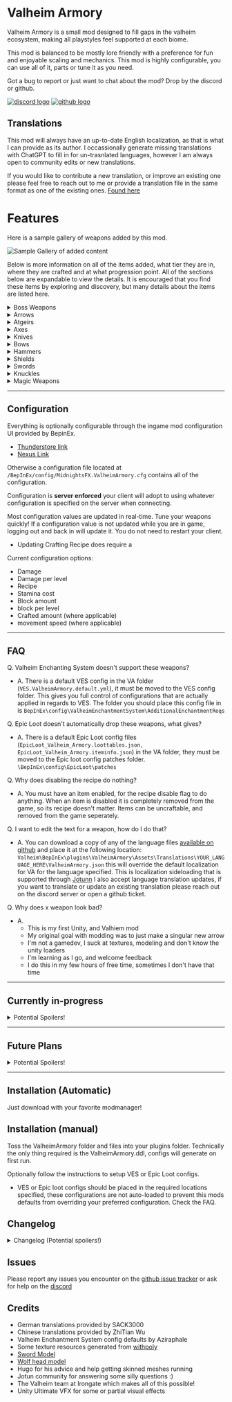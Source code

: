 # Valheim Armory
Valheim Armory is a small mod designed to fill gaps in the valheim ecosystem, making all playstyles feel supported at each biome.


This mod is balanced to be mostly lore friendly with a preference for fun and enjoyable scaling and mechanics.
This mod is highly configurable, you can use all of it, parts or tune it as you need.

Got a bug to report or just want to chat about the mod? Drop by the discord or github.

[![discord logo](https://i.imgur.com/uE6umQE.png)](https://discord.gg/Dmr9PQTy9m) [![github logo](https://i.imgur.com/lvbP5OF.png)](https://github.com/MidnightsFX/Valheim_Armory)


## Translations
This mod will always have an up-to-date English localization, as that is what I can provide as its author.
I occassionally generate missing translations with ChatGPT to fill in for un-trasnlated languages, however I am always open to community edits or new translations.

If you would like to contribute a new translation, or improve an existing one please feel free to reach out to me or provide a translation file in the same format as one of the existing ones.
[Found here](https://github.com/MidnightsFX/Valheim_Armory/tree/master/ValheimArmory/localizations)


# Features

Here is a sample gallery of weapons added by this mod.

![Sample Gallery of added content](https://i.imgur.com/bl5tTcl.png)


Below is more information on all of the items added, what tier they are in, where they are crafted and at what progression point. All of the sections below are expandable to view the details. 
It is encouraged that you find these items by exploring and discovery, but many details about the items are listed here.

<details>
  <summary>Boss Weapons</summary>
  
  ## Eikthyrs

    Eikthyrs weapons are split into two groups, one requiring the workbench and the other the forge. Meaning that some of these weapons will require metals from the black forest.

  | Name | Crafted At | Stage | prefab | Icon |
  | ----------- | ----------- | ----------- | ----------- | ----------- |
  | Antler Bow | Workbench | Post-Meadows | `VAAntler_Bow` | ![Antler Bow Icon](https://i.imgur.com/YYavFT6.png) |
  | Antler Dagger | Workbench | Post-Meadows | `VAAntler_dagger` | ![Antler Dagger Icon](https://i.imgur.com/TImtKNo.png) |
  | Antler Sword | Workbench | Post-Meadows | `VAAntler_Sword` | ![Antler Sword Icon](https://i.imgur.com/uw1ZNgz.png) |
  | Antler Atgeir | Workbench | Post-Meadows | `VAatgeir_antler` | ![Antler Atgier Icon](https://i.imgur.com/URdXvZc.png) |
  | Antler Greataxe | Workbench | Post-Meadows | `VAAntler_greataxe` | ![Antler Greataxe Icon](https://i.imgur.com/jIAHbCD.png) |

  ## Elder
  | Name | Crafted At | Stage | prefab | Icon |
  | ----------- | ----------- | ----------- | ----------- | ----------- |
  | Vine hammer | Forge | Post-Blackforest | `VAElderHammer` | ![Elder Sledgehammer icon](https://i.imgur.com/IvJzuX3.png) |
  | Vine shield | Forge | Post-Blackforest | `VAElderRoundShield` | ![Elders roundshield icon](https://i.imgur.com/2eNj45X.png) |
  | Vine crossbow | Forge | Post-Blackforest | `VACrossbowElder` | ![Elders crossbow Icon](https://i.imgur.com/fDaATMs.png) |
  | Vine sword | Forge | Post-Blackforest | `VAVine_Sword` | ![Elders Sword Icon](https://i.imgur.com/621VD59.png) |
  | Vine mace | Forge | Post-Blackforest | `VAElder_mace` | ![Elders Mace Icon](https://i.imgur.com/SfYdLP7.png) |

  ## Bonemass
  | Name | Crafted At | Stage | prefab | Icon |
  | ----------- | ----------- | ----------- | ----------- | ----------- |
  | Skull hammer | Forge | Post-Swamp | `VABonemassWarhammer` | ![Bonemass Warhammer icon](https://i.imgur.com/sg9yGYu.png) |
  | Bone blade | Forge | Post-Swamp | `VABonemassGreatsword` | ![bonemass greatsword icon](https://i.imgur.com/OWfG9nK.png) |
  | Poisoned bone dagger | Forge | Post-Swamp | `VABonemassDagger` | ![Bonemasses dagger icon](https://i.imgur.com/o9qxcEG.png) |

  ## Moder
  | Name | Crafted At | Stage | prefab | Icon |
  | ----------- | ----------- | ----------- | ----------- | ----------- |
  | Dragonfrost sword | Forge | Post-Mountain | `VASwordModer` | ![Ice sword Icon](https://i.imgur.com/iXVICFY.png) |
  | Dragonfrost spear | Forge | Post-Mountain | `VASpearModer` | ![Ice Spear Icon](https://i.imgur.com/X4CuFZs.png) |
  | Dragonfrost crossbow | Forge | Post-Mountain | `VACrossbowModer` | ![Mechanical Crossbow Icon](https://i.imgur.com/KMNzFgZ.png) |
  | Dragonfrost shield | Forge | Post-Mountain | `VAModer_shield` | ![Moder shield](https://i.postimg.cc/9FK6FVN6/modershiled-v2.png) |
  | Dragonfrost dagger | Forge | Post-Mountain | `VAdagger_moder` | ![Moder dagger](https://i.imgur.com/9EdsSsE.png) |

  ## Yagluth
  | Name | Crafted At | Stage | prefab | Icon |
  | ----------- | ----------- | ----------- | ----------- | ----------- |
  | Goblin king atgeir | Forge | Post-Plains | `VAYagluthAtgeir` | ![darkmetal atgeir](https://i.imgur.com/LXLNlF0.png) |
  | Goblin king greatsword | Forge | Post-Plains | `VAYagluth_greatsword` | ![darkmetal greatsword](https://i.imgur.com/diyEKHx.png) |
  | Goblin king knuckles | Forge | Post-Plains | `VAFist_Yagluth` | ![darkmetal knuckles](https://i.imgur.com/yGTlNh1.png) |

  ## Queen
  | Name | Crafted At | Stage | prefab | Icon |
  | ----------- | ----------- | ----------- | ----------- | ----------- |
  | Carapace sword | Blackforge | Post-Mistlands | `VASwordQueen` | ![carapace sword](https://i.imgur.com/hXZKfvN.png) |
  | Carapace dagger | Blackforge | Post-Mistlands | `VAdagger_queen` | ![carapace dagger](https://i.imgur.com/zbJagxI.png) |
  | Pincer greatsword | Blackforge | Post-Mistlands | `VAQueen_greatsword` | ![pincer greatsword](https://i.imgur.com/cR358cp.png) |
  | Pincer greatbow | Blackforge | Post-Mistlands | `VAQueen_bow` | ![pincer greatbow](https://i.imgur.com/CUFQTOp.png) |

</details>

<details>
  <summary>Arrows</summary>

  | Name | Crafted At | Stage | prefab | Icon |
  | ----------- | ----------- | ----------- | ----------- | ----------- |
  | Bone arrow | Workbench | Meadows | `VAArrowBone` | ![bone arrow icon](https://imgur.com/KUYj0Zp.png) |
  | Chitin arrow | Workbench | Ocean | `VAchitinarrow` | ![chitin arrow icon](https://imgur.com/LKNQnEt.png) |
  | Ancient Wood arrow | Workbench | Swamp | `VAarrowancient` | ![ancient wood arrow icon](https://imgur.com/d28tCPw.png) |
  | Surtling Fire arrow | Forge | Workbench | `VAarrow_surtling_fire` | ![surtling fire arrow icon](https://i.imgur.com/K5Erlwt.png) |
  | Blackmetal arrow | Forge | Plains | `VAArrowGreenMetal` | ![blackmetal arrow icon](https://imgur.com/yiJKz6s.png) | 
  | Wood Bolt | Workbench | Blackforest | `VABoltWood` | ![wood crossbow bolt](https://imgur.com/UTbO8aG.png) |
  | Bronze Bolt | Forge | Blackforest | `VAbolt_bronze` | ![bronze bolt](https://i.imgur.com/cUJTlB3.png) |
  | Iron Poison Bolt | Forge | Swamp | `VAbolt_poison` | ![iron poison bolt](https://i.imgur.com/mVLDfm8.png) |
  | Frost Bolt | Forge | Mountain | `VAbolt_frost` | ![Silver Frost bolt](https://i.imgur.com/0FGHrBB.png) |
  | Obsidian Bolt | Workbench | Mountain | `VASurtlingBolt` | ![blackmetal surtling bolt](https://i.imgur.com/luqYGzO.png) |
  | Blackmetal Surtling Bolt | Forge | Plains | `VASurtlingBolt` | ![blackmetal surtling bolt](https://i.imgur.com/iZ5fOrF.png) |

</details>

<details>
  <summary>Atgeirs</summary>

  Added Atgiers help fill in missing tiers.

  | Name | Crafted At | Stage | prefab | Icon |
  | ----------- | ----------- | ----------- | ----------- | ----------- |
  | Flint Atgeir | Workbench | Meadows | `VAAtgeir_Flint` | ![flint atgeir icon](https://i.imgur.com/ASQRVLD.png) |
  | Royal Abyssal Atgeir | Forge | Mountain | `VAAtgeirchitin` | ![royal abyssal atgeir icon](https://i.imgur.com/FCO85Nq.png) |
  | Silver Atgeir | Forge | Mountain | `VASilverAtgeir` | ![silver atgeir icon](https://i.imgur.com/WLB6PWp.png) |
  | Eird Atgeir | Blackforge | Ashlands | `VAMeteorAtgeir` | ![meteor dagger icon](https://i.postimg.cc/vBF9G22h/meteor-atgeir.png) |
</details>


<details>
  <summary>Axes</summary>

  ### Greataxes (2H Axes)

  | Name | Crafted At | Stage | prefab | Icon |
  | ----------- | ----------- | ----------- | ----------- | ----------- |
  | Flint Greataxe | Workbench | Meadows | `VAFlint_greataxe` | ![flint greataxe icon](https://i.imgur.com/dPbaKtX.png) |
  | Bronze Lumber Axe | Forge | Blackforest | `VAbronze_battleaxe` | ![bronze greataxe icon](https://i.imgur.com/1an32hc.png) |
  | Blackmetal Greataxe | Forge | Mistlands | `VAblackmetal_battleaxe` | ![blackmetal greataxe icon](https://i.imgur.com/2H94zhh.png) |

</details>

<details>
  <summary>Knives</summary>
  
  ### Added Daggers

  | Name | Crafted At | Stage | prefab | Icon |
  | ----------- | ----------- | ----------- | ----------- | ----------- |
  | Bronze Dagger | Forge | Blackforest | `VAdagger_bronze` | ![bronze dagger icon](https://i.imgur.com/AyWevGx.png) |
  | Iron Dagger | Forge | Swamp | `VAdagger_iron` | ![iron dagger icon](https://i.imgur.com/9MBSw5X.png) |
  | Silver Dagger | Forge | Mountain | `VAdagger_silver` | ![silver dagger icon](https://i.imgur.com/SL2G0Vn.png) |
  | Eird Dagger | Blackforge | Ashlands | `VAdagger_meteor` | ![meteor dagger icon](https://i.postimg.cc/bw5kBwQK/meteor-dagger.png) |

  ---

  ### Added 2H Daggers

  | Name | Crafted At | Stage | prefab | Icon |
  | ----------- | ----------- | ----------- | ----------- | ----------- |
  | Flint Daggers | Workbench | Meadows | `VADagger_Flint_2h` | ![flint daggers icon](https://i.imgur.com/vdkexcd.png) |
  | Rascal Daggers | Forge | Blackforest | `VAdagger_bronze_2h` | ![rascal daggers icon](https://i.imgur.com/88MEras.png) |
  | Rogue Daggers | Forge | Swamp | `VAdagger_iron_2h` | ![rogue daggers icon](https://i.imgur.com/1kyTYjP.png) |
  | Blackguard Runic Daggers | Forge | Mountain | `VAdagger_silver_2h` | ![blackguard runic daggers icon](https://i.imgur.com/8HwWqah.png) |

</details>

<details>
  <summary>Bows</summary>
  
  ### Added Crossbows

  | Name | Crafted At | Stage | prefab | Icon |
  | ----------- | ----------- | ----------- | ----------- | ----------- |
  | Bronze Crossbow | Forge | Blackforest | `VACrossbowBronze` | ![bronze crossbow icon](https://i.imgur.com/GkWbooT.png) |
  | Bronze Arbalist | Forge | Plains | `VAArbalistBronze` | ![bronze arbalist icon](https://i.imgur.com/iuk67H0.png) |

</details>

<details>
  <summary>Hammers</summary>
  
  ### Added Warhammers

  | Name | Crafted At | Stage | prefab | Icon |
  | ----------- | ----------- | ----------- | ----------- | ----------- |
  | Silver sledge | Forge | Mountain | `VASilverSledge` | ![silver sledge icon](https://i.postimg.cc/RVCP5H7M/silver-sledge.png) |
  | Skyshatter | Forge | Plains | `VAblackmetal_sledge` | ![blackmetal sledge icon](https://i.imgur.com/ChVYaYS.png) |

</details>

<details>
  <summary>Shields</summary>
  
  ### Added Shields

  | Name | Crafted At | Stage | prefab | Icon |
  | ----------- | ----------- | ----------- | ----------- | ----------- |
  | Serpent Scale Buckler | Forge | Swamp | `VAserpent_buckler` | ![serpent scale buckler icon](https://i.imgur.com/jtB6efS.png) |
  | Silver tower shield | Forge | Mountain | `VAsilver_tower` | ![silver wolf tower shield icon](https://i.postimg.cc/L6yxH8Dj/silver-tower-shield.png) |

</details>

<details>
  <summary>Swords</summary>
  
  ### Added Greatswords

  | Name | Crafted At | Stage | prefab | Icon |
  | ----------- | ----------- | ----------- | ----------- | ----------- |
  | Flint Greatsword | Workbench | Meadows | `VAFlint_greatsword` | ![flint greatsword icon](https://i.imgur.com/IWwo2x0.png) |
  | Bronze Greatsword | Forge | Blackforest | `VAbronze_greatsword` | ![bronze greatsword icon](https://i.imgur.com/cjSbYI5.png) |
  | Iron Greatsword | Forge | Swamp | `VAiron_greatsword` | ![iron greatsword icon](https://i.imgur.com/UmjdC0K.png) |
  | Silver Greatsword | Forge | Mountain | `VAsilver_greatsword` | ![silver greatsword icon](https://i.imgur.com/qBOtNRn.png) |


  ---
  
  ### Added Swords

  | Name | Crafted At | Stage | prefab | Icon |
  | ----------- | ----------- | ----------- | ----------- | ----------- |
  | Flint Sword | Workbench | Meadows | `VAFlint_Sword` | ![flint sword icon](https://i.imgur.com/8PEvo8I.png) |
  | Chitin Sword | Workbench | Blackforest | `VASwordChitin` | ![chitin sword icon](https://i.imgur.com/HtNvGaA.png) |

</details>

<details>
  <summary>Knuckles</summary>
  
  ### Added Hand weapons

  | Name | Crafted At | Stage | prefab | Icon |
  | ----------- | ----------- | ----------- | ----------- | ----------- |
  | Flint knuckles | Workbench | Meadows | `VAFist_Flint` | ![flint knuckles](https://i.imgur.com/IhPPv7q.png) |
  | Bronze knuckles | Forge | BlackForest | `VAFist_Bronze` | ![bronze knuckles](https://i.imgur.com/PEYLGow.png) |
  | Iron knuckles | Forge | Swamp | `VAFist_Iron` | ![iron knuckles](https://i.imgur.com/Y1TkBxk.png) |

</details>

<details>
  <summary>Magic Weapons</summary>

  
  ### Added Magic weapons

  | Name | Crafted At | Stage | prefab | Icon |
  | ----------- | ----------- | ----------- | ----------- | ----------- |
  | Druidic staff of spirit | Workbench | Swamp | `VAStaff_Druid_Spirit` | ![druidic spirit staff](https://i.imgur.com/4WrNu8i.png) |
  | Druidic staff of poison | Workbench | Swamp | `VAStaff_Druid_Poison` | ![druidic poison staff](https://i.imgur.com/PXi8ztI.png) |
  | Druidic staff of fire | Workbench | Swamp | `VAStaff_Druid_Fire` | ![fire druidic staff](https://i.imgur.com/Xq7o8MW.png) |
  | Druidic staff of ice | Workbench | Mountains | `VAStaff_Druid_Ice` | ![druidic ice staff](https://i.imgur.com/AFtAeV7.png) |
  | Staff of Spirit | Magetable | Mistlands | `VAStaff_Spirit` | ![Staff of spirit](https://i.imgur.com/BuIbWQN.png) |
  | Staff of Poison | Magetable | Mistlands | `VAStaff_Poison` | ![fire druidic staff](https://i.imgur.com/UKn5TJC.png) |

  ### Added Blood Magic weapons

  | Name | Crafted At | Stage | prefab | Icon |
  | ----------- | ----------- | ----------- | ----------- | ----------- |
  | Blood bone battlepick | forge | BlackForest | `VABlood_Bones_pickaxe` | ![blood bone battlepick](https://i.imgur.com/W18gjEx.png) |
  | Blood bone bow | forge | Mountains | `VABlood_bone_bow` | ![blood bone bow](https://i.imgur.com/nBN4Jac.png) |

</details>

---

## Configuration

Everything is optionally configurable through the ingame mod configuration UI provided by BepinEx.
  * [Thunderstore link](https://valheim.thunderstore.io/package/TJzilla/BepInEx_ConfigurationManager/)
  * [Nexus Link](https://www.nexusmods.com/valheim/mods/740)

Otherwise a configuration file located at `/BepInEx/config/MidnightsFX.ValheimArmory.cfg` contains all of the configuration.

Configuration is **server enforced** your client will adopt to using whatever configuration is specified on the server when connecting.

Most configuration values are updated in real-time. Tune your weapons quickly! If a configuration value is not updated while you are in game, logging out and back in will update it. You do not need to restart your client.

- Updating Crafting Recipe does require a 

Current configuration options:
* Damage
* Damage per level
* Recipe
* Stamina cost
* Block amount
* block per level
* Crafted amount (where applicable)
* movement speed (where applicable)

---

## FAQ

Q. Valheim Enchanting System doesn't support these weapons?
- A. There is a default VES config in the VA folder (`VES.ValheimArmory.default.yml`), it must be moved to the VES config folder. This gives you full control of configurations that are actually applied in regards to VES.
     The folder you should place this config file in is `BepInEx\config\ValheimEnchantmentSystem\AdditionalEnchantmentReqs`

Q. Epic Loot doesn't automatically drop these weapons, what gives?
- A. There is a default Epic Loot config files (`EpicLoot_Valheim_Armory.loottables.json, EpicLoot_Valheim_Armory.iteminfo.json`) in the VA folder, they must be moved to the Epic loot config patches folder. `\BepInEx\config\EpicLoot\patches`

Q. Why does disabling the recipe do nothing?
- A. You must have an item enabled, for the recipe disable flag to do anything. When an item is disabled it is completely removed from the game, so its recipe doesn't matter. Items can be uncraftable, and removed from the game seperately.

Q. I want to edit the text for a weapon, how do I do that?
- A. You can download a copy of any of the language files [available on github](https://github.com/MidnightsFX/Valheim_Armory/tree/master/ValheimArmory/localizations) and place it at the following location: `Valheim\BepInEx\plugins\ValheimArmory\Assets\Translations\YOUR_LANGUAGE_HERE\ValheimArmory.json` this will override
     the default localization for VA for the language specified. This is localization sideloading that is supported through [Jotunn](https://valheim-modding.github.io/Jotunn/tutorials/localization.html#side-loading-localizations)
     I also accept language translation updates, if you want to translate or update an existing translation please reach out on the discord server or open a github ticket.

Q. Why does x weapon look bad?
- A.
    - This is my first Unity, and Valhiem mod
    - My original goal with modding was to just make a singular new arrow
    - I'm not a gamedev, I suck at textures, modeling and don't know the unity loaders
    - I'm learning as I go, and welcome feedback
    - I do this in my few hours of free time, sometimes I don't have that time
---

## Currently in-progress
<details>
  <summary>Potential Spoilers!</summary>
  
  * Designing Boss Weapons for the mistlands

  Boss Weapon Release roadmap
  * Additional weapon types for all existing bosses

  The Boss weapon roadmap will take a number of updates. Feel free to submit ideas to the github.
</details>

---

## Future Plans
<details>
  <summary>Potential Spoilers!</summary>
  
  * Filling out boss weapons for most/all playstyles (long term)
  * Chitin Shield
  * Named Mace (blackmetal mace)
  * Better VFX for weapons
  * New spear alternatives
  * More magic (eitr) powered weapons (non-staves, post Ashlands update)
</details>

---

## Installation (Automatic)
Just download with your favorite modmanager!

## Installation (manual)
Toss the ValheimArmory folder and files into your plugins folder. Technically the only thing required is the ValheimArmory.ddl, configs will generate on first run. 

Optionally follow the instructions to setup VES or Epic Loot configs.
* VES or Epic loot configs should be placed in the required locations specified, these configurations are not auto-loaded to prevent this mods defaults from overriding your preferred configuration. Check the FAQ.

## Changelog

<details>
  <summary>Changelog (Potential spoilers!)</summary>

  **1.9.1**
```
- Bugfix bow draw speed configuration not being applied correctly
- Changed how speed modifiers, drawspeed, and reloadtime are applied
- Updated boxed configuration value ranges for these values to represent the change
- Reduced excess logging, extra logging can be enabled with the client side debug logging config
```

  **1.9.0**
```
Added
- Silver tower shield
- Silver sledgehammer
- Ashlands Atgeir
- Ashlands Dagger
- New model for Moders shield

New features
- Hot reloaded configuration!
- All weapon stats are hot-reloaded when changed from the config
- Weapon stats AND recipes will be loaded from the server when a client connects
- Recipes changes require logging out from the world to be fully reloaded.

Balance
- Reduced stamina cost for a few sledge hammers AOE attack slightly
- Added blunt to the druidic ice staff
- Reduced default parry multiplier for moder's shield, now 2x and configurable

Updated to Jotun 2.20.0 (Ashlands)
```

  **1.8.0**
```
Adds
- Corewood crossbow bolt, normal wood crossbow bolt now costs wood.
- Moders 1H dagger

New configuration
- Movement speed penalty (adjustable for 2H hammers)
- Crafting table level required (adjustable for all)

Fixes
- Animation grip for Vine sledge
- Animation grip for Queens 1H sword
- Animation grip for moders 1H sword
- Animation grip for 1h silver daggers
- reduced VFX for blackmetal axe darkness
- Improved grip of flint fists
- Improved VFX for queens weapons

BALANCE CONFIGURATION APPLIES TO NEW CONFIG FILES
existing configurations will not be significantly adjusted

Changes
    Arrows
    - Blackmetal Arrow: Updated recipe, converted damage to primarily be blunt
    - Bone Arrow: Increased damage, normalized feather cost, requires crafting station lvl3
    - Surtling fire Arrow: moved to workbench, reduced damage slightly, reduced crafting costs
    - Ancient wood Arrow: reduced damage
    - Chitin Arrow: removed slash damage, added blunt damage, reduced overall cost and damage
    - Wood bolt: reduced damage, changed recipe to cost wood not corewood
    - Bronze bolt: small damage reduction, recipe cost reduction
    - Poison bolt: damage reduction, cost reduction
    - Obsidian bolt: now made at the workbench, tiny damage reduction
    - Frost bolt: large cost reduction, tiny damage reduction
    - Surtling fire bolt: cost reduction, damage reduction
    Bows
    - Bone Blood bow: small damage reduction, recipe cost reduction
    - Antler bow: moved to workbench, significant cost reduction, small increase in damage
    - bronze crossbow: damage increase, durability decrease, recipe cost adjusted
    - Elder crossbow: recipe cost reduction, damage increase, durability decrease
    - Moder crossbow: massive damage increase, slight recipe cost increase, durability decreased
    - Queen bow: damage spread between lightning and poison, lightning VFX added, recipe adjusted
    Swords
    - Chitin sword: moved to workbench, small damage decrease, recipe cost increased
    - Antler sword: moved to workbench, damage per level increased, recipe cost decreased
    - Vine sword: recipe cost decreased, damage decreased
    - Moder sword: recipe cost increased, damage decreased, damage moved to pierce from blunt
    - Bronze greatsword: recipe cost decreased, damage slightly decreased
    - Silver greatsword: recipe cost slightly increased, damage increased
    - Bonemass greatsword: recipe cost increased, slash damage increased, poison decreased
    - Yagluth greatsword: recipe cost decreased, damage slightly decrease, damage per level increased
    - Flint sword: damage decreased slightly, increased damage per level, recipe cost significantly reduced
    - Flint greatsword: damage decreased slightly, massive recipe cost decrease
    - Queen greatsword: damage spread out between poison and lightning, stamina costs slightly increased, recipe adjusted
    - Queen sword: damage spread out between poison and lightning, stamina costs lowered, recipe adjusted
    Axes
    - Flint greataxe: damage slightly decreased, recipe cost massively decreased, tree damage massively increased, stamina costs increased
    - Bronze greataxe: damage slightly decreased, tree damage decreased, recipe cost decreased
    - Antler greataxe: moved to workbench, damage decreased, tree damage increased, recipe costs massively decreased
    - Blackmetal greataxe: damage decreased, recipe costs increased, tree damage reduced, secondary stamina cost increased
    Hammers
    - Blackmetal sledge: damage increased, recipe cost increased, movement speed penalty increased
    - Elder sledge: damage increased, recipe cost increased, movement speed penalty increased
    - Bonemass warhammer: damage decreased, recipe cost increased, movement speed penalty increased
    Atgeirs
    - Flint atgeir: damage increase, stamina cost increase, recipe cost massively decreased
    - Antler atgeir: damage increase, recipe cost decrease, stamina cost increase
    - Chitin atgeir: (renamed from royal to chitin atgeir) spirit damage removed, recipe cost massively reduced, VFX removed, damage reduced
    - Silver atgeir: damage slightly shifted to spirit, recipe cost reduced, stamina cost increased
    - Yagluth atgeir: fire damage per level increased, recipe cost massively reduced
    Shields
    - serpentscale shield: deflection increased, recipe cost decreased, resists pierce
    - elder roundshield: cost decreased, block decreased, very resistant to blunt, removed special player resistances
    - moder roundshield: cost increased, block massively decreased, very resistant to frost, removed special player resistances
    Daggers/knives
    - flint 2h daggers: recipe cost massively decreased, damage slightly increased, stamina cost adjusted
    - antler dagger: recipe cost reduced, damage slightly reduced
    - bronze 2h dagger: recipe cost reduced, damage increased, stamina cost decreased
    - bronze 1h dagger: recipe cost reduced, damage increased
    - iron 2h dagger: recipe cost increased, damage reduced
    - iron 1h dagger: recipe cost increased, damage increased, stamina cost increased
    - silver 2H daggers: recipe cost increased, damage massively increased
    - silver 1h daggers: default uncraftable, damage heavily increased, removed spirit damage, recipe cost increased
    - moder 1h daggers: added, frost damage
    - bonemass dagger: damage decrease, crafting cost decrease, stamina cost increase
    - queens dagger: damage spread between poison and lightning, recipe adjusted
    Spears
    - moder spear: damage adjusted, replaced blunt damage with slash, recipe cost decreased
    Fists
    - flint fists: damage decrease, recipe cost massively reduced
    - bronze fists: damage decrease, recipe costs reduced
    - iron fists: damage decrease, recipe costs reduced
    - yagluth fists: damage decreased, recipe costs massively reduced
    Maces
    - elders mace: damage decreased, weapon costs reduced, stamina costs decreased
    Magic staves
    - poison: decreased recipe costs, large damage increase
    - spirit: decreased recipe costs, large damage increase
    - druidic poison: damage increase, durability decrease, stamina cost increase
    - druidic spirit: massive damage increase, durability decrease, stamina cost increase, recipe now swamp level
    - druidic ice: small damage decrease, durability decrease, recipe cost decrease
    - druidic fire: recipe changed to swamp level, damage increase, durability reduced
    Pickaxe
    - Bone blood pick: no change
```


  **1.7.5**
```
- Updated Jotunn for compatability with upcoming Ashlands (2.19.1)
- Updated russian translation
- Reduced size of VFX for the queens weapons
```

  **1.7.4**
```
- Fixes Obsidian bolts not moving after being shot
```

  **1.7.3**
```
- Weapons now have a 1%-300% configuration option for bow draw duration and crossbow reload duration where applicable
- Updated VES configuration to include all current weapons
- Updated German weapon translation | Thanks Sack3000!
- Reduced the minimum configurable Eitr cost for mistlands level staves to be zero (they can now be used as stamina or no-cost)
```

**1.7.2**
```
- Added configuration options to enable stamina cost for non-druidic spirit and poison staffs
- Added rough language translations for all 26 localizations (I still welcome translation improvements!)
- Fixed some shields not being auto-picked up properly
- Fixed some arrows not being auto-picked up properly
- Added unique projectiles for all of the bolts/arrows. This improves compatability with Bow Plugin.
- Added blood magic weapons
    - Blood bone bow, does not cost arrows uses blood for ammo
    - Blood battlepick, very low stamina cost, health cost, increases health regen when wielded. Can mine terrain.
```

**1.7.1**
```
- Removed frost damage from the queens sword
- Added Language translations for all remaining untranslated items
    - These translations are generated and are not guarented to be accurate, I still greatly appreciate anyone willing to improve language translations
- Improved Korean language translation (Thanks! 이종윤)
```

**1.7.0**
```
- Added Initial Mistland Boss Weapons!
    - Queens Sword, Greatsword, Bow and Dagger
- Improved some balance for Flint weapons
- Optimized more textures, vfx and various other resources (reduced download and memory footprint)
```

**1.6.5**
```
- Tune default damage for the obsidian bolt to be lower than blackmetal
- Improved network compatibility for some magic weapons, crossbow bolts and arrows
```

**1.6.4**
```
- Updated readme for arrows to be a bit more accurate
- Converted the shkyshatter & elders hammer to warhammers (2H mace + sledge attacks)
```

**1.6.3**
```
- Fixes obsidian bolts not colliding with the ground when dropped
```

**1.6.2**
```
- Fixes bonemass warhammer smash aoe damage not being spread across the whole radius
```

**1.6.1**
```
- Fixed the antler atgeir & flint atgeir having both slash & pierce
- Removed minor resistances from the vine shield
- Added a groundsmash secondary attack for bonemasses warhammer
- Reduced default stamina cost of the primary attack for bonemasses warhammer, and sped it up slightly
- Updated Yagluths fists to have a jump secondary attack
- Remade the abyssal atgiers skin and vfx, now much softer, less shiny
- Added an obsidian bolt for crossbows
- Tuned default damage for the abyssal atgeir to be more in line with other atgeirs (and to upgrade linearly)
```

**1.6.0**
```
- Remodelled the skyshatter, updated its VFX! less foggy more soft electric
- Redesigned the elders shield
    - Updated the spirit & poison resistances the shield provides to be major resistances instead of minor ones (holding the shield is now effectively a free poison resist, just don't stash/unequip or you'll have a bad time)
- Added Moders shield
    - Moders shield now provides frost (major) and fire (minor) resistances
- Added Fist weapons (knuckles): Flint, Bronze, Iron, and blackmetal (boss weapon)
- Added Magic staffs! Poison, Spirit, Fire, Ice 
    - these new magic staffs are split into two catagories: pre mistlands and mistlands level and they work slightly differently
    - pre-mistlands staffs have a high stamina cost but no Eitr cost
    - mistland level staffs are stronger, have a low eitr cost and no stamina cost
    - this is all completely configurable if you want them to work differently
- Fixes for some flint weapons not colliding properly with things when dropped
```

**1.5.17**
```
- Fixed the default recipe for iron poisoned crossbow bolts to use iron
- Added Flint weapon set (Atgeir, Sword, 2H dagger, Greatsword)
- Added prefab names to readme
```

**1.5.16**
```
- Fixed missing shader compilation for Vulkan
```

**1.5.15**
```
- Fixed Moders spear missing its trail texture when thrown
- Reduced specular highlights on Moders & Elders weapons, increased darkness of vine textures
- Fixed naming of the elders sledge
```

**1.5.14**
```
- Fixed missing weapon trails on a handful of weapons
- Fixed high levels of metallic rendering used on the elders weapons
```

**1.5.13**
```
- Fixed autopickup for a few more weapons, really this should be the last time
- Fixed the antler bow getting a NPE when firing
```

**1.5.12**
```
- !!CHANGED CONFIG LOCATION!! now MidnightsFX.ValheimArmory.cfg
- Added support for weapons/shields to provide resistances
- Set the Elders shield to provide a poison resistance (and config options to enable/disable)
- Fixed autopickup for a few remaining weapons
- Updated compiled against unity version to 2022.12
- Increased compression of files (download is 25% smaller now)
```

**1.5.11**
```
- Fixed auto-pickup for a number of weapons (including dragonfrost spear), it should now work correctly.
```

**1.5.10**
```
- Updated english name localization, improving weapon naming to feel more vanilla
```

**1.5.9
```
- Fixing missing Epic Loot config files on Thunderstore
- Fixed Elders hammer not having one of its sound effects
- Fixed Elders balance incorrectly having lightning damage and blunt damage instead of just slash and spirit
```

**1.5.8**
```
- Fixing arrow text description for arrows including a non-printable control character
- Improving flexibility of crafting station configuration options for all craftable weapons/ammos
```

**1.5.7**
```
- Default configuration for Valheim Enchantment System (VES) and Epic Loot now available in the mod folder
- Added Elders sword & mace
- Fixed prefab name for Chitin Atgeir
```

**1.5.6**
```
-Fixes for the Elder Hammer & Skyshatter not having sfx hit sounds
```

**1.5.5**
```
- Fixes for the spanish translation
- Updates to required version of Jotunn & BepinEx
```

**1.5.4**
```
- Added Spanish Translation
- Fixed missing sound effects for Elders hammer
```

**1.5.3**
```
- Fixed Chinese Translation not loading properly
```

**1.5.2**
```
- Added Chinese translation
```

**1.5.1**
```
- Hildirs Update support validated!
- Updated to Jotunn 2.12.7
- Added the option to enable/disable craftable state for all items. This is seperate from enabling the item itself, you can now enable the item to be loaded into the game. 
    But keep it non-craftable, this might be useful if you only want a specific weapon to drop from Epicloot etc.
```

**1.5.0**
```
- Added two Yagluth themed weapons
- Added configuration for block to all weapons and shields
- Updated Jotunn to 2.12.4
```

**1.4.0**
```
- Added initial bonemass boss weapons!
- First 2H warhammer added, likely slightly overpowered. This weapon acts like a 2H axe or sword, but does blunt damage.
- Added silver Atgeir, this is a direct upgrade between Iron & Blackmetal
- Updates to how localizations are added, better support for multiple languages
- Added Russian translation
```

**1.3.4**
```
- Fixed Moders crossbow not being configurable and using the wrong defaults
```

**1.3.3**
```
- Fixed wood bolt triggering the invalid recipe warning
- Fixed a particle mock for arrow feathers not resolving on some versions of valheim
- Rebalance of most boss weapons, and a few outlier non-boss weapons. Recipes are slightly more expensive overall and damage is generall down across the board.
    This primarily brings boss weapons in line with the next tier weapon minus a small bit. The balance change is just to the default config values.
    If you want to keep your weapons more powerful continue using your existing config, defaults will only be applied if you do not have a value set (new or deleted config).
```

**1.3.2**
```
- Updated German localization
```

**1.3.1**
```
- Fixed the antler greataxe being held the wrong way
```

**1.3.0**
```
- 3 new weapons based on the Elder
- 3 new weapons based on the Moder
- new crossbow and a handful of new bolts!
- bugfix for the antler dagger not being impacted by gravity
- fixed the default recipe for 1h bronze dagger

```

**1.2.1**
```
- Finished current german localization
- Updated the surtling core arrow icon

```

**1.2.0**
```
- Added Eikthyr Bow, Dagger, Sword & Greataxe
- Remeshed the Antler Atgeir
- Balance for the Eikthyr weapons is tilted towards overpowered.

```

**1.1.0**
```
- Added Daggers
- Added 2H Daggers

- Significant updates to the configuration code, more things are now configurable!
    - Stamina cost for primary and secondary attacks
    - Crafting costs
    - Where things are crafted at
```

**1.0.1**
```
- Fixed Iron level sword recipe, should now actually require Iron.
```

**1.0.0**
```
- Release! I'm sure its got bugs somewhere
```

</details>

## Issues
Please report any issues you encounter on the [github issue tracker](https://github.com/MidnightsFX/Valheim_Armory/issues) or ask for help on the [discord](https://discord.gg/Dmr9PQTy9m)

## Credits
* German translations provided by SACK3000
* Chinese translations provided by ZhiTian Wu
* Valheim Enchantment System config defaults by Aziraphale
* Some texture resources generated from [withpoly](https://withpoly.com/browse/textures)
* [Sword Model](https://assetstore.unity.com/packages/3d/props/weapons/free-low-poly-swords-rpg-weapons-198166)
* [Wolf head model](https://sketchfab.com/3d-models/low-poly-wolf-head-7298c99444704c3da07851bb28a8cf51)
* Hugo for his advice and help getting skinned meshes running
* Jotun community for answering some silly questions :)
* The Valheim team at Irongate which makes all of this possible!
* Unity Ultimate VFX for some or partial visual effects
